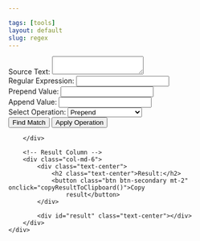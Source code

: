 ```yaml
---

tags: [tools]
layout: default
slug: regex
---
```

<div class="container mt-5">
    <div class="row">
        <!-- Options Column -->
        <div class="col-md-6">
            <div class="form-group">
                <label for="sourceInput">Source Text:</label>
                <textarea type="text" class="form-control" id="sourceInput"></textarea>
            </div>
            <div class="form-group my-3">
                <label for="regexInput">Regular Expression:</label>
                <input type="text" class="form-control" id="regexInput">
            </div>
            <div class="form-group my-3">
                <label for="prependInput">Prepend Value:</label>
                <input type="text" class="form-control" id="prependInput">
            </div>
            <div class="form-group my-3">
                <label for="appendInput">Append Value:</label>
                <input type="text" class="form-control" id="appendInput">
            </div>
            <div class="form-group my-3">
                <label for="operationSelect">Select Operation:</label>
                <select class="form-control" id="operationSelect">
                    <option value="prepend">Prepend</option>
                    <option value="append">Append</option>
                    <option value="replace">Replace</option>
                    <option value="append-prepend">Append and Prepend</option>
                </select>
            </div>
            <div class="form-group my-3">
                <button class="btn btn-primary btn-block" id="findMatchButton">Find Match</button>
            <button class="btn btn-success btn-block" id="applyOperationButton">Apply Operation</button>
            </div>
            
        </div>

        <!-- Result Column -->
        <div class="col-md-6">
            <div class="text-center">
                <h2 class="text-center">Result:</h2>
                <button class="btn btn-secondary mt-2" onclick="copyResultToClipboard()">Copy
                    result</button>
            </div>

            <div id="result" class="text-center"></div>
        </div>
    </div>
</div>
<!-- Bootstrap JS and jQuery (required for Bootstrap) -->
<script src="https://code.jquery.com/jquery-3.5.1.slim.min.js"></script>
<script src="https://cdn.jsdelivr.net/npm/bootstrap@4.5.2/dist/js/bootstrap.min.js"></script>

<script>
    const resultDiv = document.getElementById('result');

    // Function to encode HTML entities
    function encodeHTML(html) {
        return document.createElement('a').appendChild(document.createTextNode(html)).parentNode.innerHTML;
    }

    document.addEventListener("DOMContentLoaded", function () {
        const findMatchButton = document.getElementById("findMatchButton");
        const applyOperationButton = document.getElementById("applyOperationButton");
        const resultDiv = document.getElementById("result");
        let matchedText = '';

        findMatchButton.addEventListener("click", function () {
            const sourceText = document.getElementById("sourceInput").value;
            const regexPattern = document.getElementById("regexInput").value;

            try {
                const regex = new RegExp(regexPattern, "g");
                matchedText = sourceText.replace(regex, (match) => {
                    return `<span class="matched-text">${encodeHTML(match)}</span>`;
                });

                resultDiv.innerHTML = matchedText;
            } catch (error) {
                resultDiv.textContent = "Invalid Regular Expression";
            }
        });

        applyOperationButton.addEventListener("click", function () {
            const appendValue = document.getElementById("appendInput").value;
            const prependValue = document.getElementById("prependInput").value;
            const operation = document.getElementById("operationSelect").value;

            if (matchedText) {
                const modifiedText = matchedText.replace(/<span class="matched-text">(.+?)<\/span>/g, (match, group) => {
                    switch (operation) {
                        case "append":
                            return `<span class="matched-text">${encodeHTML(group + appendValue)}</span>`;
                        case "prepend":
                            return `<span class="matched-text">${encodeHTML(prependValue + group)}</span>`;
                        case "replace":
                            return encodeHTML(appendValue);
                        case "append-prepend":
                            return `<span class="matched-text">${encodeHTML(prependValue + group + appendValue)}</span>`;
                        default:
                            return match;
                    }
                });

                resultDiv.innerHTML = modifiedText;
            } else {
                resultDiv.textContent = "No matching text to apply the operation.";
            }
        });
    });


    function copyToClipboard(elementId) {
        const textArea = document.getElementById(elementId);
        textArea.select();
        document.execCommand("copy");
    }

    function copyResultToClipboard() {
        const range = document.createRange();
        range.selectNode(resultDiv);
        window.getSelection().removeAllRanges();
        window.getSelection().addRange(range);
        document.execCommand('copy');
        window.getSelection().removeAllRanges();
    }

</script>
